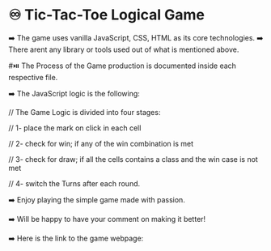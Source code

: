 # ♾️ Tic-Tac-Toe Logical Game
➡️ The game uses vanilla JavaScript, CSS, HTML as its core technologies.
➡️ There arent any library or tools used out of what is mentioned above.

#⏯️ The Process of the Game production is documented inside each respective file.

➡️ The JavaScript logic is the following:

// The Game Logic is divided into four stages:

// 1- place the mark on click in each cell

// 2- check for win; if any of the win combination is met

// 3- check for draw; if all the cells contains a class and the win case is not met

// 4- switch the Turns after each round.

➡️ Enjoy playing the simple game made with passion. 

➡️ Will be happy to have your comment on making it better!

➡️ Here is the link to the game webpage:

